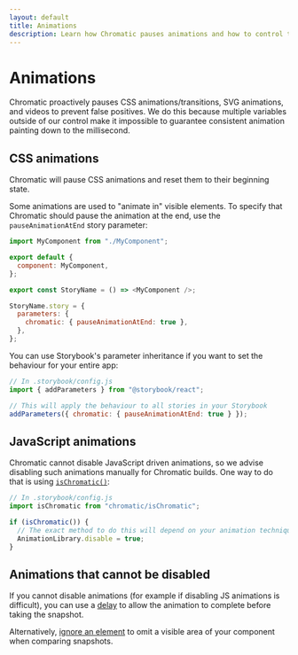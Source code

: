 ```yaml
---
layout: default
title: Animations
description: Learn how Chromatic pauses animations and how to control the behaviour
---
```


# Animations

Chromatic proactively pauses CSS animations/transitions, SVG animations, and videos to prevent false positives. We do this because multiple variables outside of our control make it impossible to guarantee consistent animation painting down to the millisecond.

## CSS animations

Chromatic will pause CSS animations and reset them to their beginning state.

Some animations are used to "animate in" visible elements. To specify that Chromatic should pause the animation at the end, use the `pauseAnimationAtEnd` story parameter:

```js
import MyComponent from "./MyComponent";

export default {
  component: MyComponent,
};

export const StoryName = () => <MyComponent />;

StoryName.story = {
  parameters: {
    chromatic: { pauseAnimationAtEnd: true },
  },
};
```

You can use Storybook's parameter inheritance if you want to set the behaviour for your entire app:

```js
// In .storybook/config.js
import { addParameters } from "@storybook/react";

// This will apply the behaviour to all stories in your Storybook
addParameters({ chromatic: { pauseAnimationAtEnd: true } });
```

## JavaScript animations

Chromatic cannot disable JavaScript driven animations, so we advise disabling such animations manually for Chromatic builds. One way to do that is using [`isChromatic()`](isChromatic):

```js
// In .storybook/config.js
import isChromatic from "chromatic/isChromatic";

if (isChromatic()) {
  // The exact method to do this will depend on your animation techniques.
  AnimationLibrary.disable = true;
}
```

## Animations that cannot be disabled

If you cannot disable animations (for example if disabling JS animations is difficult), you can use a [delay](/delay) to allow the animation to complete before taking the snapshot.

Alternatively, [ignore an element](/ignoring-elements) to omit a visible area of your component when comparing snapshots.
